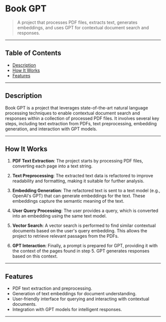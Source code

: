 # Book GPT

> A project that processes PDF files, extracts text, generates embeddings, and uses GPT for contextual document search and responses.

---

## Table of Contents

- [Description](#description)
- [How It Works](#how-it-works)
- [Features](#features)

---

## Description

Book GPT is a project that leverages state-of-the-art natural language processing techniques to enable contextual document search and responses within a collection of processed PDF files. It involves several key steps, including text extraction from PDFs, text preprocessing, embedding generation, and interaction with GPT models.

---

## How It Works

1. **PDF Text Extraction**: The project starts by processing PDF files, converting each page into a text string.

2. **Text Preprocessing**: The extracted text data is refactored to improve readability and formatting, making it suitable for further analysis.

3. **Embedding Generation**: The refactored text is sent to a text model (e.g., OpenAI's GPT) that can generate embeddings for the text. These embeddings capture the semantic meaning of the text.

4. **User Query Processing**: The user provides a query, which is converted into an embedding using the same text model.

5. **Vector Search**: A vector search is performed to find similar contextual documents based on the user's query embedding. This allows the project to retrieve relevant passages from the PDFs.

6. **GPT Interaction**: Finally, a prompt is prepared for GPT, providing it with the context of the pages found in step 5. GPT generates responses based on this context.

---

## Features

- PDF text extraction and preprocessing.
- Generation of text embeddings for document understanding.
- User-friendly interface for querying and interacting with contextual documents.
- Integration with GPT models for intelligent responses.

---
